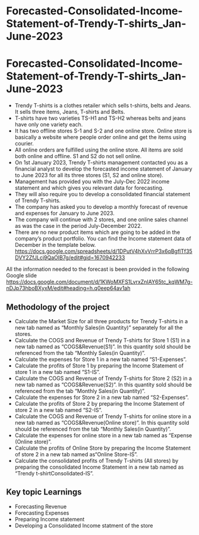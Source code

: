 # Forecasted-Consolidated-Income-Statement-of-Trendy-T-shirts_Jan-June-2023
# Forecasted-Consolidated-Income-Statement-of-Trendy-T-shirts_Jan-June-2023
* Trendy T-shirts is a clothes retailer which sells t-shirts, belts and Jeans. It sells three items, Jeans, T-shirts and Belts. 
* T-shirts have two varieties TS-H1 and TS-H2 whereas belts and jeans have only one variety each. 
* It has two offline stores S-1 and S-2  and one online store. Online store is basically a website where people order online and get the items using courier.
* All online orders are fulfilled using the online store. All items are sold both online and offline. S1 and S2 do not sell online.
* On 1st January 2023, Trendy T-shirts management contacted you as a financial analyst to develop the forecasted income statement of January to June 2023 for all its three stores (S1, S2 and online store).
* Management has provided you with the July-Dec 2022 income statement and which gives you relevant data for forecasting. 
* They will also require you to develop a consolidated financial statement of Trendy T-shirts. 
* The company has asked you to develop a monthly forecast of revenue and expenses for January to June 2023. 
* The company will continue with 2 stores, and one online sales channel as was the case in the period July-December 2022. 
* There are no new product items which are going to be added in the company’s product portfolio. 
  You can find the Income statement data of December in the template below.
https://docs.google.com/spreadsheets/d/1DPutV4hXvVrrP3x6qBgflTf35DVY2ZfJLcj9QaOIB7g/edit#gid=1670942233

All the information needed to the forecast is been provided in the following Google slide
https://docs.google.com/document/d/1KWoMXFS1LvrxZnIAY65tc_kqWM7g-nDJp73hboBXyxM/edit#heading=h.q0eep64av1ah

## Methodology of the project
* Calculate the Market Size for all three products for Trendy T-shirts in a  new tab named as “Monthly Sales(in Quantity)”  separately for all the stores.
* Calculate the COGS and Revenue of Trendy T-shirts for Store 1 (S1)  in a  new tab named as “COGS&Revenue(S1)”. In this quantity sold should be referenced from the tab “Monthly Sales(in Quantity)”.
* Calculate the expenses for Store 1  in a  new tab named “S1-Expenses”.
* Calculate the profits of Store 1 by preparing the Income Statement of store 1 in a  new tab named “S1-IS”.
* Calculate the COGS and Revenue of Trendy T-shirts for Store 2 (S2)  in a  new tab named as “COGS&Revenue(S2)”. In this quantity sold should be referenced from the tab “Monthly Sales(in Quantity)”.
* Calculate the expenses for Store 2  in a  new tab named “S2-Expenses”.
* Calculate the profits of Store 2  by preparing the Income Statement of store 2  in a  new tab named “S2-IS”.
* Calculate the COGS and Revenue of Trendy T-shirts for online store  in a  new tab named as “COGS&Revenue(Online store)”. In this quantity sold should be referenced from the tab “Monthly Sales(in Quantity)”.
* Calculate the expenses for online store in a  new tab named as “Expense (Online store)”.
* Calculate the profits of Online Store by preparing the Income Statement of store 2   in a  new tab named as“Online Store-IS”.
* Calculate the consolidated profits of Trendy T-shirts (All stores) by preparing the consolidated Income Statement  in a  new tab named as  “Trendy t-shirtConsolidated-IS”.

## Key topic Learnings
* Forecasting Revenue
* Forecasting Expenses
* Preparing Income statement
* Developing a Consolidated Income statment of the store

